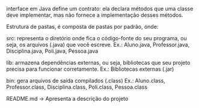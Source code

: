 interface em Java define um contrato: ela declara métodos que uma classe deve implementar, mas não fornece a implementação desses métodos.

Estrutura de pastas, é composta de pastas por padrão, onde:

src: representa o diretório onde fica o código-fonte do seu programa, ou seja, os arquivos (.java) que você escreve. Ex.: Aluno.java, Professor.java, Disciplina.java, Poli.java, Pessoa.java

lib: armazena dependências externas, ou seja, bibliotecas que seu projeto precisa para funcionar corretamente. Ex.: Bibliotecas externas (.jar)

bin: gera arquivos de saída compilados (.class) Ex.: Aluno.class, Professor.class, Disciplina.class, Poli.class, Pessoa.class

README.md → Apresenta a descrição do projeto
